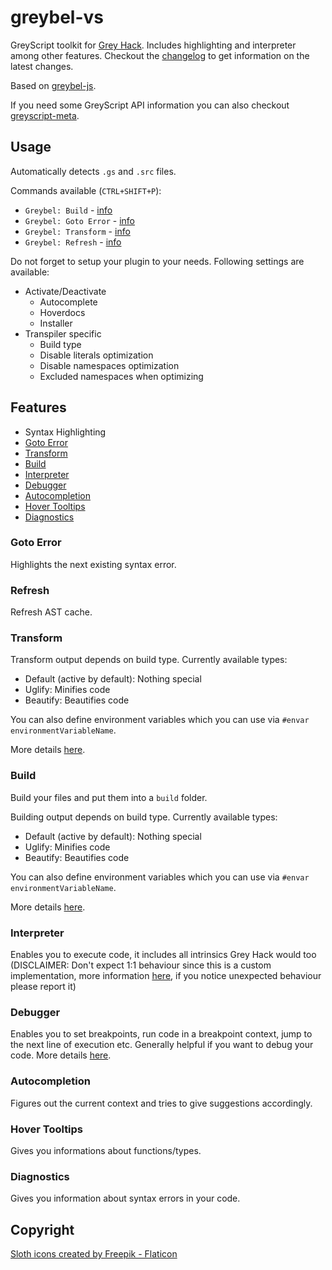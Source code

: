# greybel-vs

GreyScript toolkit for [Grey Hack](https://greyhackgame.com). Includes highlighting and interpreter among other features. Checkout the [changelog](https://github.com/ayecue/greybel-vs/blob/main/CHANGELOG.md) to get information on the latest changes.

Based on [greybel-js](https://github.com/ayecue/greybel-js).

If you need some GreyScript API information you can also checkout [greyscript-meta](https://greyscript-meta.netlify.app/).

## Usage

Automatically detects `.gs` and `.src` files.

Commands available (`CTRL+SHIFT+P`):
- `Greybel: Build` - [info](#build)
- `Greybel: Goto Error` - [info](#goto-error)
- `Greybel: Transform` - [info](#transform)
- `Greybel: Refresh` - [info](#refresh)

Do not forget to setup your plugin to your needs. Following settings are available:

- Activate/Deactivate
    - Autocomplete
    - Hoverdocs
    - Installer
- Transpiler specific
    - Build type
    - Disable literals optimization
    - Disable namespaces optimization
    - Excluded namespaces when optimizing

## Features

- Syntax Highlighting
- [Goto Error](#goto-error)
- [Transform](#transform)
- [Build](#build)
- [Interpreter](#interpreter)
- [Debugger](#debugger)
- [Autocompletion](#autocompletion)
- [Hover Tooltips](#hover-tooltips)
- [Diagnostics](#diagnostics)

### Goto Error

Highlights the next existing syntax error.

### Refresh

Refresh AST cache.

### Transform

Transform output depends on build type. Currently available types:
- Default (active by default): Nothing special
- Uglify: Minifies code
- Beautify: Beautifies code

You can also define environment variables which you can use via `#envar environmentVariableName`.

More details [here](https://github.com/ayecue/greybel-js#features).

### Build

Build your files and put them into a `build` folder.

Building output depends on build type. Currently available types:
- Default (active by default): Nothing special
- Uglify: Minifies code
- Beautify: Beautifies code

You can also define environment variables which you can use via `#envar environmentVariableName`.

More details [here](https://github.com/ayecue/greybel-js#transpiler).

### Interpreter

Enables you to execute code, it includes all intrinsics Grey Hack would too (DISCLAIMER: Don't expect 1:1 behaviour since this is a custom implementation, more information [here](https://github.com/ayecue/greybel-js#interpreter), if you notice unexpected behaviour please report it)

### Debugger

Enables you to set breakpoints, run code in a breakpoint context, jump to the next line of execution etc. Generally helpful if you want to debug your code. More details [here](https://github.com/ayecue/greybel-js#debugger).

### Autocompletion

Figures out the current context and tries to give suggestions accordingly.

### Hover Tooltips

Gives you informations about functions/types.

### Diagnostics

Gives you information about syntax errors in your code.

## Copyright

[Sloth icons created by Freepik - Flaticon](https://www.flaticon.com/free-icons/sloth)